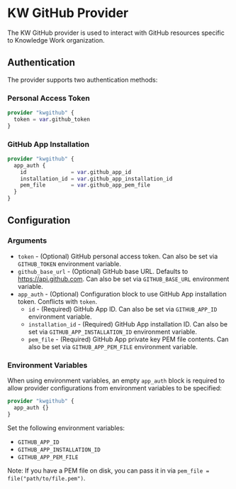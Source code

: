 # KW GitHub Provider

The KW GitHub provider is used to interact with GitHub resources specific to Knowledge Work organization.

## Authentication

The provider supports two authentication methods:

### Personal Access Token

```terraform
provider "kwgithub" {
  token = var.github_token
}
```

### GitHub App Installation

```terraform
provider "kwgithub" {
  app_auth {
    id              = var.github_app_id
    installation_id = var.github_app_installation_id
    pem_file        = var.github_app_pem_file
  }
}
```

## Configuration

### Arguments

* `token` - (Optional) GitHub personal access token. Can also be set via `GITHUB_TOKEN` environment variable.
* `github_base_url` - (Optional) GitHub base URL. Defaults to https://api.github.com. Can also be set via `GITHUB_BASE_URL` environment variable.
* `app_auth` - (Optional) Configuration block to use GitHub App installation token. Conflicts with `token`.
  * `id` - (Required) GitHub App ID. Can also be set via `GITHUB_APP_ID` environment variable.
  * `installation_id` - (Required) GitHub App installation ID. Can also be set via `GITHUB_APP_INSTALLATION_ID` environment variable.
  * `pem_file` - (Required) GitHub App private key PEM file contents. Can also be set via `GITHUB_APP_PEM_FILE` environment variable.

### Environment Variables

When using environment variables, an empty `app_auth` block is required to allow provider configurations from environment variables to be specified:

```terraform
provider "kwgithub" {
  app_auth {}
}
```

Set the following environment variables:
- `GITHUB_APP_ID`
- `GITHUB_APP_INSTALLATION_ID`
- `GITHUB_APP_PEM_FILE`

Note: If you have a PEM file on disk, you can pass it in via `pem_file = file("path/to/file.pem")`.